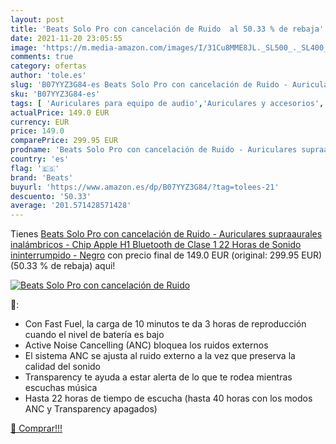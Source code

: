 ```yaml
---
layout: post
title: 'Beats Solo Pro con cancelación de Ruido  al 50.33 % de rebaja'
date: 2021-11-20 23:05:55
image: 'https://m.media-amazon.com/images/I/31Cu8MME8JL._SL500_._SL400_.jpg'
comments: true
category: ofertas
author: 'tole.es'
slug: 'B07YYZ3G84-es Beats Solo Pro con cancelación de Ruido - Auriculares...'
sku: 'B07YYZ3G84-es'
tags: [ 'Auriculares para equipo de audio','Auriculares y accesorios','Electrónica','apple','beats', ]
actualPrice: 149.0 EUR
currency: EUR
price: 149.0
comparePrice: 299.95 EUR
prodname: 'Beats Solo Pro con cancelación de Ruido - Auriculares supraaurales inalámbricos - Chip Apple H1  Bluetooth de Clase 1  22 Horas de Sonido ininterrumpido - Negro'
country: 'es'
flag: '🇪🇸'
brand: 'Beats'
buyurl: 'https://www.amazon.es/dp/B07YYZ3G84/?tag=tolees-21'
descuento: '50.33'
average: '201.571428571428'
---
```


Tienes [Beats Solo Pro con cancelación de Ruido - Auriculares supraaurales inalámbricos - Chip Apple H1  Bluetooth de Clase 1  22 Horas de Sonido ininterrumpido - Negro](https://www.amazon.es/dp/B07YYZ3G84/?tag=tolees-21) con precio final de  149.0 EUR (original: 299.95 EUR) (50.33 %  de rebaja) aqui!

[![Beats Solo Pro con cancelación de Ruido ](https://m.media-amazon.com/images/I/31Cu8MME8JL._SL500_._SL400_.jpg)](https://www.amazon.es/dp/B07YYZ3G84/?tag=tolees-21)

🔎:

- Con Fast Fuel, la carga de 10 minutos te da 3 horas de reproducción cuando el nivel de batería es bajo
- Active Noise Cancelling (ANC) bloquea los ruidos externos
- El sistema ANC se ajusta al ruido externo a la vez que preserva la calidad del sonido
- Transparency te ayuda a estar alerta de lo que te rodea mientras escuchas música
- Hasta 22 horas de tiempo de escucha (hasta 40 horas con los modos ANC y Transparency apagados)

[🛒 Comprar!!!](https://www.amazon.es/dp/B07YYZ3G84/?tag=tolees-21)
